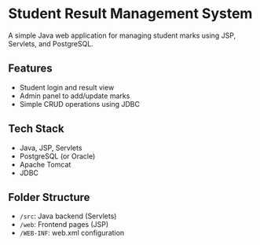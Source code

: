 # Student Result Management System

A simple Java web application for managing student marks using JSP, Servlets, and PostgreSQL.

## Features
- Student login and result view
- Admin panel to add/update marks
- Simple CRUD operations using JDBC

## Tech Stack
- Java, JSP, Servlets
- PostgreSQL (or Oracle)
- Apache Tomcat
- JDBC

## Folder Structure
- `/src`: Java backend (Servlets)
- `/web`: Frontend pages (JSP)
- `/WEB-INF`: web.xml configuration

